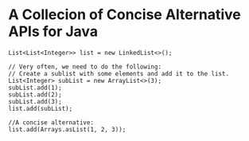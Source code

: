 # A Collecion of Concise Alternative APIs for Java

```
List<List<Integer>> list = new LinkedList<>();

// Very often, we need to do the following:
// Create a sublist with some elements and add it to the list.
List<Integer> subList = new ArrayList<>(3);
subList.add(1);
subList.add(2);
subList.add(3);
list.add(subList);

//A concise alternative:
list.add(Arrays.asList(1, 2, 3));
```

